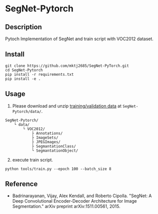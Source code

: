 # SegNet-Pytorch

## Description

Pytoch Implementation of SegNet and train script with VOC2012 dataset.

## Install

```
git clone https://github.com/mktj2685/SegNet-PyTorch.git
cd SegNet-Pytorch
pip install -r requirements.txt
pip install -e .
```

## Usage

1. Please download and unzip [training/validation data](http://host.robots.ox.ac.uk/pascal/VOC/voc2012/) at `SegNet-Pytorch/data/`.

```
SegNet-Pytorch/
    └ data/
        └ VOC2012/
            ├ Annotations/
            ├ ImageSets/
            ├ JPEGImages/
            ├ SegmantationClass/
            └ SegmantationObject/
```

2. execute train script.
```
python tools/train.py --epoch 100 --batch_size 8
```

## Reference

- Badrinarayanan, Vijay, Alex Kendall, and Roberto Cipolla. "SegNet: A Deep Convolutional Encoder-Decoder Architecture for Image Segmentation." arXiv preprint arXiv:1511.00561, 2015.